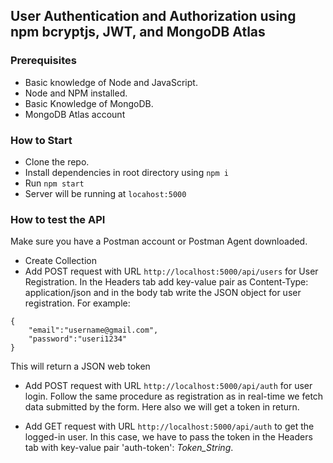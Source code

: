 ## User Authentication and Authorization using npm bcryptjs, JWT, and MongoDB Atlas

### Prerequisites

- Basic knowledge of Node and JavaScript.
- Node and NPM installed.
- Basic Knowledge of MongoDB.
- MongoDB Atlas account

### How to Start

- Clone the repo.
- Install dependencies in root directory using `npm i`
- Run `npm start`
- Server will be running at `locahost:5000`

### How to test the API

Make sure you have a Postman account or Postman Agent downloaded.

- Create Collection
- Add POST request with URL `http://localhost:5000/api/users` for User Registration. In the Headers tab add key-value pair as Content-Type: application/json and in the body tab write the JSON object for user registration. For example:

```
{
    "email":"username@gmail.com",
    "password":"useri1234"
}
```

This will return a JSON web token

- Add POST request with URL `http://localhost:5000/api/auth` for user login. Follow the same procedure as registration as in real-time we fetch data submitted by the form. Here also we will get a token in return.

- Add GET request with URL `http://localhost:5000/api/auth` to get the logged-in user. In this case, we have to pass the token in the Headers tab with key-value pair 'auth-token': _Token_String_.
